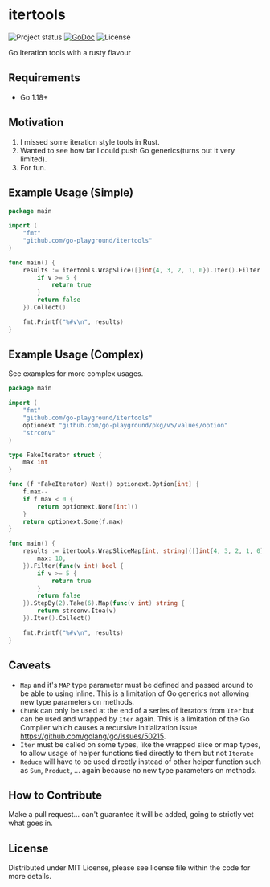 # itertools

![Project status](https://img.shields.io/badge/version-0.1.0-green.svg)
[![GoDoc](https://godoc.org/github.com/go-playground/itertools?status.svg)](https://pkg.go.dev/mod/github.com/go-playground/itertools)
![License](https://img.shields.io/dub/l/vibe-d.svg)

Go Iteration tools with a rusty flavour

## Requirements

- Go 1.18+

## Motivation

1. I missed some iteration style tools in Rust.
2. Wanted to see how far I could push Go generics(turns out it very limited).
3. For fun.

## Example Usage (Simple)

```go
package main

import (
	"fmt"
	"github.com/go-playground/itertools"
)

func main() {
	results := itertools.WrapSlice([]int{4, 3, 2, 1, 0}).Iter().Filter(func(v int) bool {
		if v >= 5 {
			return true
		}
		return false
	}).Collect()

	fmt.Printf("%#v\n", results)
}
```

## Example Usage (Complex)

See examples for more complex usages.

```go
package main

import (
	"fmt"
	"github.com/go-playground/itertools"
	optionext "github.com/go-playground/pkg/v5/values/option"
	"strconv"
)

type FakeIterator struct {
	max int
}

func (f *FakeIterator) Next() optionext.Option[int] {
	f.max--
	if f.max < 0 {
		return optionext.None[int]()
	}
	return optionext.Some(f.max)
}

func main() {
	results := itertools.WrapSliceMap[int, string]([]int{4, 3, 2, 1, 0}).Iter().Chain(&FakeIterator{
		max: 10,
	}).Filter(func(v int) bool {
		if v >= 5 {
			return true
		}
		return false
	}).StepBy(2).Take(6).Map(func(v int) string {
		return strconv.Itoa(v)
	}).Iter().Collect()

	fmt.Printf("%#v\n", results)
}
```

## Caveats

- `Map` and it's `MAP` type parameter must be defined and passed around to be able to using inline. This is a limitation of Go generics not allowing new type parameters on methods.
- `Chunk` can only be used at the end of a series of iterators from `Iter` but can be used and wrapped by `Iter` again. This is a limitation of the Go Compiler which causes a recursive initialization issue https://github.com/golang/go/issues/50215.
- `Iter` must be called on some types, like the wrapped slice or map types, to allow usage of helper functions tied directly to them but not `Iterate`
- `Reduce` will have to be used directly instead of other helper function such as `Sum`, `Product`, ... again because no new type parameters on methods.

## How to Contribute

Make a pull request... can't guarantee it will be added, going to strictly vet what goes in.

## License

Distributed under MIT License, please see license file within the code for more details.
